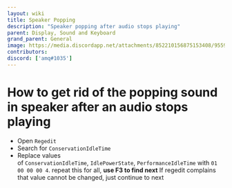 ```yaml
---
layout: wiki
title: Speaker Popping
description: "Speaker popping after audio stops playing"
parent: Display, Sound and Keyboard
grand_parent: General
image: https://media.discordapp.net/attachments/852210156875153408/955908527724068894/unknown.png
contributors:
discord: ['amq#1035']
---
```


# How to get rid of the popping sound in speaker after an audio stops playing

- Open ``Regedit``
- Search for ``ConservationIdleTime``
- Replace values of ``ConservationIdleTime``, ``IdlePowerState``, ``PerformanceIdleTime`` with ``01 00 00 00 4``. repeat this for all, **use F3 to find next** If regedit complains that value cannot be changed, just continue to next
